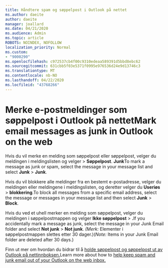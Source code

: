 ```yaml
---
title: Håndtere spam og søppelpost i Outlook på nettet
ms.author: daeite
author: daeite
manager: joallard
ms.date: 04/21/2020
ms.audience: Admin
ms.topic: article
ROBOTS: NOINDEX, NOFOLLOW
localization_priority: Normal
ms.custom:
- "9000290"
ms.openlocfilehash: c972537cb4f00c9310edeaa589391d5bbd8ebc62
ms.sourcegitcommit: 631cbb5f03e5371f0995e976536d24e9d13746c3
ms.translationtype: MT
ms.contentlocale: nb-NO
ms.lasthandoff: 04/22/2020
ms.locfileid: "43768266"
---
```

# <a name="mark-email-messages-as-junk-in-outlook-on-the-web"></a><span data-ttu-id="6efe0-102">Merke e-postmeldinger som søppelpost i Outlook på nettet</span><span class="sxs-lookup"><span data-stu-id="6efe0-102">Mark email messages as junk in Outlook on the web</span></span>

<span data-ttu-id="6efe0-103">Hvis du vil merke en melding som søppelpost eller søppelpost, velger du meldingen i meldingslisten og velger > **Søppelpost**. **Junk**</span><span class="sxs-lookup"><span data-stu-id="6efe0-103">To mark a message as junk or spam, select the message in your message list and select **Junk** > **Junk**.</span></span>

<span data-ttu-id="6efe0-104">Hvis du vil blokkere alle meldinger fra en bestemt e-postadresse, velger du meldingen eller meldingene i meldingslisten, og deretter velger du **Useriøs** > **blokkering**.</span><span class="sxs-lookup"><span data-stu-id="6efe0-104">To block all messages from a specific email address, select the message or messages in your message list and then select **Junk** > **Block**.</span></span>

<span data-ttu-id="6efe0-105">Hvis du ved et uhell merker en melding som søppelpost, velger du meldingen i søppelpostmappen og velger **Ikke søppelpost** > **.**</span><span class="sxs-lookup"><span data-stu-id="6efe0-105">If you accidentally mark a message as junk, select the message in your Junk Email folder and select **Not junk** > **Not junk**.</span></span> <span data-ttu-id="6efe0-106">*(Merk:* Elementer i søppelpostmappen slettes etter 30 dager.)</span><span class="sxs-lookup"><span data-stu-id="6efe0-106">(*Note:* Items in your Junk Email folder are deleted after 30 days.)</span></span>

<span data-ttu-id="6efe0-107">Finn ut mer om hvordan du bidrar til å [holde søppelpost og søppelpost ut av Outlook på nettinnboksen.](https://support.office.com/article/db786e79-54e2-40cc-904f-d89d57b7f41d)</span><span class="sxs-lookup"><span data-stu-id="6efe0-107">Learn more about how to [help keep spam and junk email out of your Outlook on the web inbox.](https://support.office.com/article/db786e79-54e2-40cc-904f-d89d57b7f41d)</span></span>